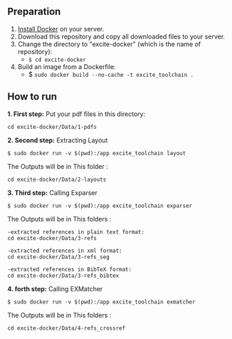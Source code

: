 ## Preparation
1. [Install Docker](https://docs.docker.com/install/linux/docker-ce/ubuntu/#install-docker-ce-1) on your server.
2. Download this repository and copy all downloaded files to your server.
3. Change the directory to "excite-docker" (which is the name of repository):
    - ```$ cd excite-docker```
4. Build an image from a Dockerfile:
    - $ ```sudo docker build --no-cache -t excite_toolchain .```

## How to run
**1. First step:** Put your pdf files in this directory:
```
cd excite-docker/Data/1-pdfs
```
**2. Second step:** Extracting Layout 
```
$ sudo docker run -v $(pwd):/app excite_toolchain layout
```
The Outputs will be in This folder :
```
cd excite-docker/Data/2-layouts
```
**3. Third step:** Calling Exparser
```
$ sudo docker run -v $(pwd):/app excite_toolchain exparser
```
The Outputs will be in This folders :
```
-extracted references in plain text format:
cd excite-docker/Data/3-refs

-extracted references in xml format:
cd excite-docker/Data/3-refs_seg

-extracted references in BibTeX format: 
cd excite-docker/Data/3-refs_bibtex 
```
**4. forth step:** Calling EXMatcher
```
$ sudo docker run -v $(pwd):/app excite_toolchain exmatcher
```
The Outputs will be in This folders :
```
cd excite-docker/Data/4-refs_crossref
```